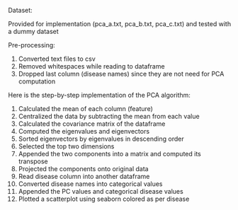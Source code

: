 Dataset:  

Provided for implementation (pca_a.txt, pca_b.txt, pca_c.txt) and tested with a dummy dataset  

Pre-processing: 

1. Converted text files to csv   
2. Removed whitespaces while reading to dataframe
3. Dropped last column (disease names) since they are not need for PCA computation 

Here is the step-by-step implementation of the PCA algorithm:
 
1. Calculated the mean of each column (feature) 
2. Centralized the data by subtracting the mean from each value 
3. Calculated the covariance matrix of the dataframe 
4. Computed the eigenvalues and eigenvectors 
5. Sorted eigenvectors by eigenvalues in descending order 
6. Selected the top two dimensions 
7. Appended the two components into a matrix and computed its transpose 
8. Projected the components onto original data 
9. Read disease column into another dataframe  
10. Converted disease names into categorical values 
11. Appended the PC values and categorical disease values 
12. Plotted a scatterplot using seaborn colored as per disease 
 
 
